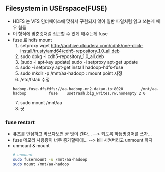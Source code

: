 ## Filesystem in USErspace(FUSE)
* HDFS 는 VFS 인터페이스에 맞춰서 구현되지 않아 일반 파일처럼 읽고 쓰는게 매우 힘듦
* 이 형식에 맞춘것처럼 접근할 수 있게 해주는게 fuse
* fuse 로 hdfs mount
	1. setproxy wget http://archive.cloudera.com/cdh5/one-click-install/trusty/amd64/cdh5-repository_1.0_all.deb
	2. sudo dpkg -i cdh5-repository_1.0_all.deb
	3. (sudo -i apt-key update)
	sudo -i setproxy apt-get update
	4. sudo -i setproxy apt-get install hadoop-hdfs-fuse
	5. sudo mkdir -p /mnt/aa-hadoop : mount point 지정
	6. /etc/fstab 수정
	```
	hadoop-fuse-dfs#dfs://aa-hadoop-nn2.dakao.io:8020        /mnt/aa-hadoop          fuse    usetrash,big_writes,rw,nonempty 2 0
	```
	7. sudo mount /mnt/aa
	8. 끗

### fuse restart
* 퓨즈를 안심하고 막쓰다보면 곧 맛이 간다... --> 되도록 하둡명령어를 쓰자...
* fuse 메모리 사용량이 너무 증가할때에... --> kill 시켜버리고 unmount 하자
* unmount & mount
	```sh
	# unmount
	sudo fusermount -u /mnt/aa-hadoop
	sudo mount /mnt/aa-hadoop
	```
